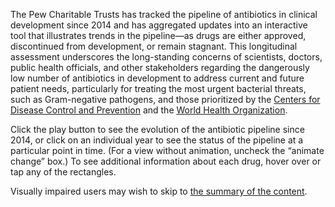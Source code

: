 The Pew Charitable Trusts has tracked the pipeline of antibiotics in clinical development since 2014 and has aggregated updates into an interactive tool that illustrates trends in the pipeline—as drugs are either approved, discontinued from development, or remain stagnant. This longitudinal assessment underscores the long-standing concerns of scientists, doctors, public health officials, and other stakeholders regarding the dangerously low number of antibiotics in development to address current and future patient needs, particularly for treating the most urgent bacterial threats, such as Gram-negative pathogens, and those prioritized by the [Centers for Disease Control and Prevention](https://www.cdc.gov/drugresistance/biggest_threats.html) and the [World Health Organization](https://www.who.int/news-room/detail/27-02-2017-who-publishes-list-of-bacteria-for-which-new-antibiotics-are-urgently-needed).

Click the play button to see the evolution of the antibiotic pipeline since 2014, or click on an individual year to see the status of the pipeline at a particular point in time. (For a view without animation, uncheck the “animate change” box.) To see additional information about each drug, hover over or tap any of the rectangles.

<p class="visually-hidden">Visually impaired users may wish to skip to <a href="#summary">the summary of the content</a>.</p>